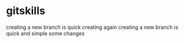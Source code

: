 # gitskills
creating a new branch is quick
creating again
creating a new branch is quick and simple
some changes